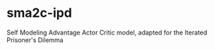 # sma2c-ipd
Self Modeling Advantage Actor Critic model, adapted for the Iterated Prisoner's Dilemma
